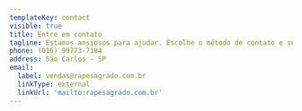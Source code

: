 ```yaml
---
templateKey: contact
visible: true
title: Entre em contato
tagline: Estamos ansiosos para ajudar. Escolhe o método de contato e sua preferência.
phone: (016) 99773-7184
address: São Carlos - SP
email:
  label: vendas@rapesagrado.com.br
  linkType: external
  linkUrl: 'mailto:rapesagrado.com.br'
---
```


